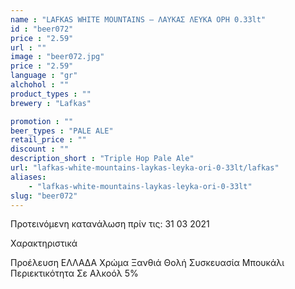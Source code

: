 ```yaml
---
name : "LAFKAS WHITE MOUNTAINS – ΛΑΥΚΑΣ ΛΕΥΚΑ ΟΡΗ 0.33lt"
id : "beer072"
price : "2.59"
url : ""
image : "beer072.jpg"
price : "2.59"
language : "gr"
alchohol : ""
product_types : ""
brewery : "Lafkas"

promotion : ""
beer_types : "PALE ALE"
retail_price : ""
discount : ""
description_short : "Triple Hop Pale Ale"
url: "lafkas-white-mountains-laykas-leyka-ori-0-33lt/lafkas"
aliases: 
    - "lafkas-white-mountains-laykas-leyka-ori-0-33lt"
slug: "beer072"
---
```


Προτεινόμενη κατανάλωση πρίν τις: 31 03 2021

Χαρακτηριστικά

Προέλευση
ΕΛΛΑΔΑ
Χρώμα
Ξανθιά Θολή
Συσκευασία
Μπουκάλι
Περιεκτικότητα Σε Αλκοόλ
5%
